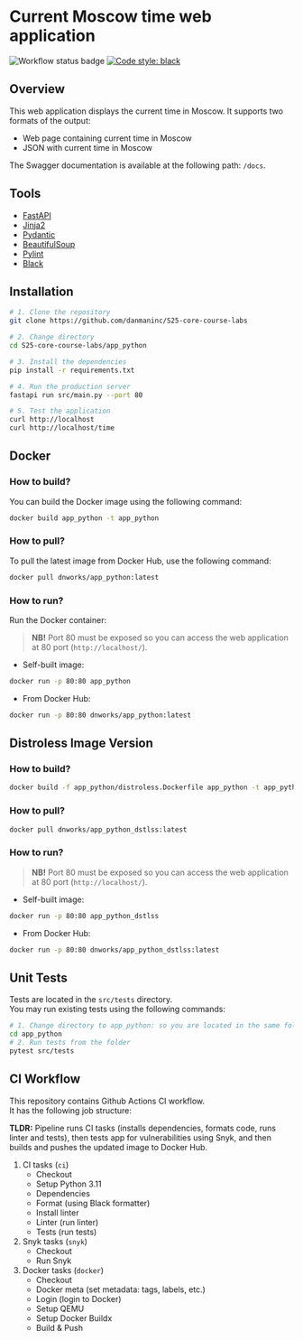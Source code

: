 # Current Moscow time web application

![Workflow status badge](https://github.com/danmaninc/S25-core-course-labs/actions/workflows/app_python.yml/badge.svg)
[![Code style: black](https://img.shields.io/badge/code%20style-black-000000.svg)](https://github.com/psf/black)

## Overview

This web application displays the current time in Moscow. It supports two formats of the output:

- Web page containing current time in Moscow
- JSON with current time in Moscow

The Swagger documentation is available at the following path: `/docs`.

## Tools

- [FastAPI](https://fastapi.tiangolo.com/)
- [Jinja2](https://pypi.org/project/Jinja2/)
- [Pydantic](https://docs.pydantic.dev/latest/)
- [BeautifulSoup](https://www.crummy.com/software/BeautifulSoup/)
- [Pylint](https://docs.pylint.org/)
- [Black](https://black.readthedocs.io/en/stable/)

## Installation

```bash
# 1. Clone the repository
git clone https://github.com/danmaninc/S25-core-course-labs

# 2. Change directory
cd S25-core-course-labs/app_python

# 3. Install the dependencies
pip install -r requirements.txt

# 4. Run the production server
fastapi run src/main.py --port 80

# 5. Test the application
curl http://localhost
curl http://localhost/time
```

## Docker

### How to build?

You can build the Docker image using the following command:

```bash
docker build app_python -t app_python
```

### How to pull?

To pull the latest image from Docker Hub, use the following command:

```bash
docker pull dnworks/app_python:latest
```

### How to run?

Run the Docker container:

> **NB!** Port 80 must be exposed so you can access the web application at 80 port (`http://localhost/`).

- Self-built image:

```bash
docker run -p 80:80 app_python
```

- From Docker Hub:

```bash
docker run -p 80:80 dnworks/app_python:latest
```

## Distroless Image Version

### How to build?

```bash
docker build -f app_python/distroless.Dockerfile app_python -t app_python_dstlss
```

### How to pull?

```bash
docker pull dnworks/app_python_dstlss:latest
```

### How to run?

> **NB!** Port 80 must be exposed so you can access the web application at 80 port (`http://localhost/`).

- Self-built image:

```bash
docker run -p 80:80 app_python_dstlss
```

- From Docker Hub:

```bash
docker run -p 80:80 dnworks/app_python_dstlss:latest
```

## Unit Tests

Tests are located in the `src/tests` directory. \
You may run existing tests using the following commands:

```bash
# 1. Change directory to app_python: so you are located in the same folder as `src`
cd app_python
# 2. Run tests from the folder
pytest src/tests
```

## CI Workflow

This repository contains Github Actions CI workflow. \
It has the following job structure:

**TLDR:** Pipeline runs CI tasks (installs dependencies, formats code, runs linter and tests), then tests app for vulnerabilities using Snyk, and then builds and pushes the updated image to Docker Hub.

1. CI tasks (`ci`)
   - Checkout
   - Setup Python 3.11
   - Dependencies
   - Format (using Black formatter)
   - Install linter
   - Linter (run linter)
   - Tests (run tests)
2. Snyk tasks (`snyk`)
   - Checkout
   - Run Snyk
3. Docker tasks (`docker`)
   - Checkout
   - Docker meta (set metadata: tags, labels, etc.)
   - Login (login to Docker)
   - Setup QEMU
   - Setup Docker Buildx
   - Build & Push
